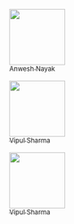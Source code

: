  [<img src="https://avatars0.githubusercontent.com/u/8139783?v=3&s=460" width="100px;"/><br /><sub>Anwesh Nayak</sub>](https://github.com/anweshknayak)<br/>
 
[<img src="https://avatars3.githubusercontent.com/u/21038781?v=3&s=460" width="100px;"/><br /><sub>Vipul Sharma</sub>](https://github.com/vsvipul555)<br/>

[<img src="https://avatars3.githubusercontent.com/u/17461330?v=3&u=f1e46e9eac036f9870fcfe183276f494ff7c780f&s=400" width="100px;"/><br /><sub>Vipul Sharma</sub>](https://github.com/vsvipul555)<br/>

